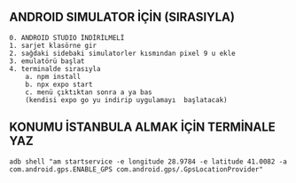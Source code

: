 ## ANDROID SIMULATOR İÇİN (SIRASIYLA)
    0. ANDROID STUDIO İNDİRİLMELİ
    1. sarjet klasörne gir
    2. sağdaki sidebaki simulatorler kısmından pixel 9 u ekle
    3. emulatörü başlat
    4. terminalde sırasıyla
        a. npm install
        b. npx expo start
        c. menü çıktıktan sonra a ya bas
        (kendisi expo go yu indirip uygulamayı  başlatacak)

## KONUMU İSTANBULA ALMAK İÇİN TERMİNALE YAZ
    adb shell "am startservice -e longitude 28.9784 -e latitude 41.0082 -a com.android.gps.ENABLE_GPS com.android.gps/.GpsLocationProvider"
